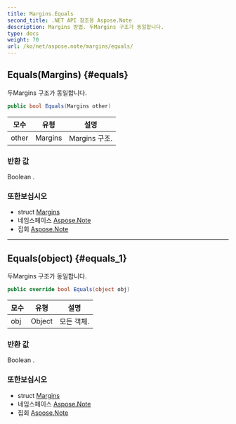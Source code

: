 ```yaml
---
title: Margins.Equals
second_title: .NET API 참조용 Aspose.Note
description: Margins 방법. 두Margins 구조가 동일합니다.
type: docs
weight: 70
url: /ko/net/aspose.note/margins/equals/
---
```

## Equals(Margins) {#equals}

두Margins 구조가 동일합니다.

```csharp
public bool Equals(Margins other)
```

| 모수 | 유형 | 설명 |
| --- | --- | --- |
| other | Margins | Margins 구조. |

### 반환 값

Boolean .

### 또한보십시오

* struct [Margins](../)
* 네임스페이스 [Aspose.Note](../../margins/)
* 집회 [Aspose.Note](../../../)

---

## Equals(object) {#equals_1}

두Margins 구조가 동일합니다.

```csharp
public override bool Equals(object obj)
```

| 모수 | 유형 | 설명 |
| --- | --- | --- |
| obj | Object | 모든 객체. |

### 반환 값

Boolean .

### 또한보십시오

* struct [Margins](../)
* 네임스페이스 [Aspose.Note](../../margins/)
* 집회 [Aspose.Note](../../../)


